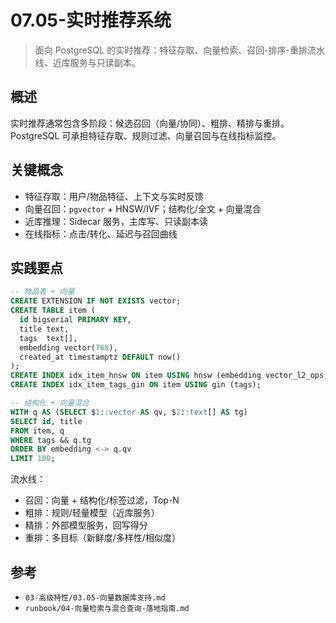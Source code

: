 ﻿# 07.05-实时推荐系统

> 面向 PostgreSQL 的实时推荐：特征存取、向量检索、召回-排序-重排流水线、近库服务与只读副本。

## 概述

实时推荐通常包含多阶段：候选召回（向量/协同）、粗排、精排与重排。PostgreSQL 可承担特征存取、规则过滤、向量召回与在线指标监控。

## 关键概念

- 特征存取：用户/物品特征、上下文与实时反馈
- 向量召回：`pgvector` + HNSW/IVF；结构化/全文 + 向量混合
- 近库推理：Sidecar 服务，主库写、只读副本读
- 在线指标：点击/转化、延迟与召回曲线

## 实践要点

```sql
-- 物品表 + 向量
CREATE EXTENSION IF NOT EXISTS vector;
CREATE TABLE item (
  id bigserial PRIMARY KEY,
  title text,
  tags  text[],
  embedding vector(768),
  created_at timestamptz DEFAULT now()
);
CREATE INDEX idx_item_hnsw ON item USING hnsw (embedding vector_l2_ops) WITH (m=32, ef_construction=200);
CREATE INDEX idx_item_tags_gin ON item USING gin (tags);

-- 结构化 + 向量混合
WITH q AS (SELECT $1::vector AS qv, $2::text[] AS tg)
SELECT id, title
FROM item, q
WHERE tags && q.tg
ORDER BY embedding <-> q.qv
LIMIT 100;
```

流水线：

- 召回：向量 + 结构化/标签过滤，Top-N
- 粗排：规则/轻量模型（近库服务）
- 精排：外部模型服务，回写得分
- 重排：多目标（新鲜度/多样性/相似度）

## 参考

- `03-高级特性/03.05-向量数据库支持.md`
- `runbook/04-向量检索与混合查询-落地指南.md`
